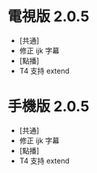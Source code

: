 # 電視版 2.0.5

* [共通]
* 修正 ijk 字幕
* [點播]
* T4 支持 extend

# 手機版 2.0.5

* [共通]
* 修正 ijk 字幕
* [點播]
* T4 支持 extend
